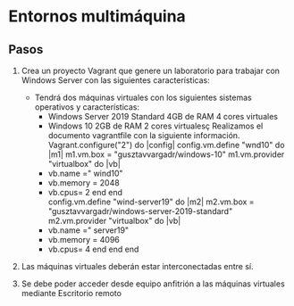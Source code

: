# Entornos multimáquina
## Pasos
1. Crea un proyecto Vagrant que genere un laboratorio para trabajar con Windows Server con las siguientes características:
    - Tendrá dos máquinas virtuales con los siguientes sistemas operativos y características:
        - Windows Server 2019 Standard
            4GB de RAM
            4 cores virtuales
        - Windows 10
            2GB de RAM
            2 cores virtualesç
Realizamos el documento vagrantfile con la siguiente información.
Vagrant.configure("2") do |config|
  config.vm.define "wnd10" do |m1|
  m1.vm.box = "gusztavvargadr/windows-10"
    m1.vm.provider "virtualbox" do |vb|
      - vb.name =" wind10"
      - vb.memory = 2048
      - vb.cpus= 2
    end
  end   
  config.vm.define "wind-server19" do |m2|
  m2.vm.box = "gusztavvargadr/windows-server-2019-standard"
    m2.vm.provider "virtualbox" do |vb|
      - vb.name =" server19"
      - vb.memory = 4096
      - vb.cpus= 4
    end
  end
end 

2. Las máquinas virtuales deberán estar interconectadas entre sí.
   
3. Se debe poder acceder desde equipo anfitrión a las máquinas virtuales mediante Escritorio remoto